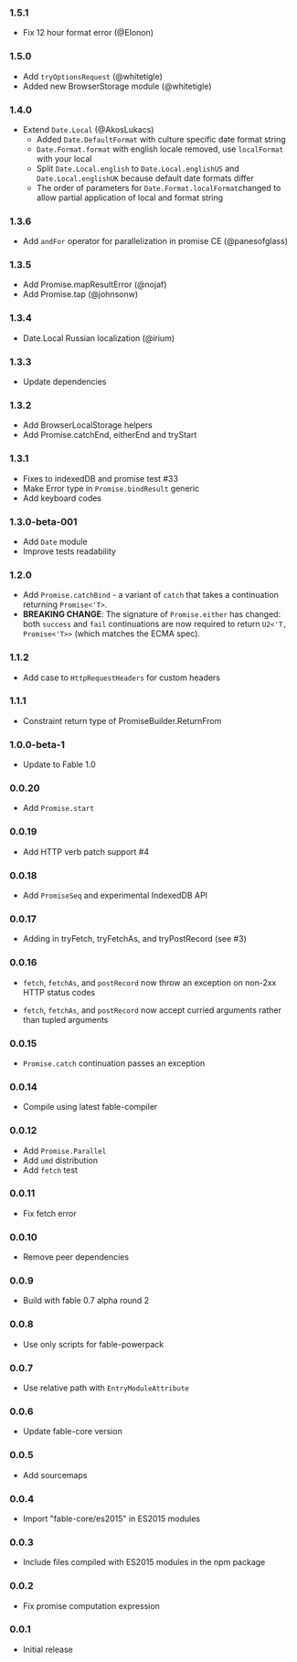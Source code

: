 ### 1.5.1

* Fix 12 hour format error (@Elonon)

### 1.5.0

* Add `tryOptionsRequest` (@whitetigle)
* Added new BrowserStorage module (@whitetigle)

### 1.4.0

* Extend `Date.Local` (@AkosLukacs)
  * Added `Date.DefaultFormat` with culture specific date format string
  * `Date.Format.format` with english locale removed, use `localFormat` with your local
  * Split `Date.Local.english` to `Date.Local.englishUS` and `Date.Local.englishUK` because default date formats differ
  * The order of parameters for `Date.Format.localFormat`changed to allow partial application of local and format string

### 1.3.6

* Add `andFor` operator for parallelization in promise CE (@panesofglass)

### 1.3.5

* Add Promise.mapResultError (@nojaf)
* Add Promise.tap (@johnsonw)

### 1.3.4

* Date.Local Russian localization (@irium)

### 1.3.3

* Update dependencies

### 1.3.2

* Add BrowserLocalStorage helpers
* Add Promise.catchEnd, eitherEnd and tryStart

### 1.3.1

* Fixes to indexedDB and promise test #33
* Make Error type in `Promise.bindResult` generic
* Add keyboard codes

### 1.3.0-beta-001

* Add `Date` module
* Improve tests readability

### 1.2.0

* Add `Promise.catchBind` - a variant of `catch` that takes a continuation returning `Promise<'T>`.
* **BREAKING CHANGE**: The signature of `Promise.either` has changed: both `success` and `fail` continuations are now required to return `U2<'T, Promise<'T>>` (which matches the ECMA spec).

### 1.1.2

* Add case to `HttpRequestHeaders` for custom headers

### 1.1.1

* Constraint return type of PromiseBuilder.ReturnFrom

### 1.0.0-beta-1

* Update to Fable 1.0

### 0.0.20

* Add `Promise.start`

### 0.0.19

* Add HTTP verb patch support #4

### 0.0.18

* Add `PromiseSeq` and experimental IndexedDB API

### 0.0.17

* Adding in tryFetch, tryFetchAs, and tryPostRecord (see #3)

### 0.0.16

* `fetch`, `fetchAs`, and `postRecord` now throw an exception on non-2xx HTTP status codes

* `fetch`, `fetchAs`, and `postRecord` now accept curried arguments rather than tupled arguments

### 0.0.15

* `Promise.catch` continuation passes an exception

### 0.0.14

* Compile using latest fable-compiler

### 0.0.12

* Add `Promise.Parallel`
* Add `umd` distribution
* Add `fetch` test

### 0.0.11

* Fix fetch error

### 0.0.10

* Remove peer dependencies

### 0.0.9

* Build with fable 0.7 alpha round 2

### 0.0.8

* Use only scripts for fable-powerpack

### 0.0.7

* Use relative path with `EntryModuleAttribute`

### 0.0.6

* Update fable-core version

### 0.0.5

* Add sourcemaps

### 0.0.4

* Import "fable-core/es2015" in ES2015 modules

### 0.0.3

* Include files compiled with ES2015 modules in the npm package

### 0.0.2

* Fix promise computation expression

### 0.0.1

* Initial release
